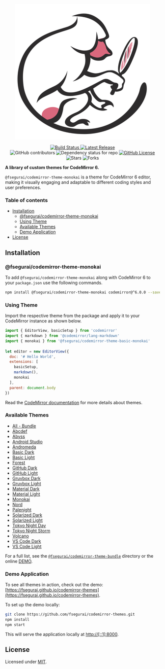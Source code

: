 <p align="center">
  <img alt="CodeMirror 6 Themes Logo" src="https://raw.githubusercontent.com/fsegurai/codemirror-themes/main/demo/public/codemirror-themes.png">
</p>

<p align="center">
  <a href="https://github.com/fsegurai/codemirror-themes/actions/workflows/release-library.yml">
      <img src="https://github.com/fsegurai/codemirror-themes/actions/workflows/release-library.yml/badge.svg"
          alt="Build Status">
  </a>
  <a href="https://www.npmjs.org/package/@fsegurai/codemirror-theme-monokai">
      <img src="https://img.shields.io/npm/v/@fsegurai/codemirror-theme-monokai.svg"
          alt="Latest Release">
  </a>
  <br>
  <img alt="GitHub contributors" src="https://img.shields.io/github/contributors/fsegurai/codemirror-themes">
  <img alt="Dependency status for repo" src="https://img.shields.io/librariesio/github/fsegurai/codemirror-themes">
  <a href="https://opensource.org/licenses/MIT">
    <img alt="GitHub License" src="https://img.shields.io/github/license/fsegurai/codemirror-themes">
  </a>
  <br>
  <img alt="Stars" src="https://img.shields.io/github/stars/fsegurai/codemirror-themes?style=square&labelColor=343b41"/> 
  <img alt="Forks" src="https://img.shields.io/github/forks/fsegurai/codemirror-themes?style=square&labelColor=343b41"/>
</p>

**A library of custom themes for CodeMirror 6.**

`@fsegurai/codemirror-theme-monokai` is a theme for CodeMirror 6 editor, making it visually engaging and adaptable to different coding styles and user preferences.

### Table of contents

- [Installation](#installation)
  - [@fsegurai/codemirror-theme-monokai](#fseguraicodemirror-theme-monokai)
  - [Using Theme](#using-theme)
  - [Available Themes](#available-themes)
  - [Demo Application](#demo-application)
- [License](#license)

## Installation

### @fsegurai/codemirror-theme-monokai

To add `@fsegurai/codemirror-theme-monokai` along with CodeMirror 6 to your `package.json` use the following commands.

```bash
npm install @fsegurai/codemirror-theme-monokai codemirror@^6.0.0 --save
```

### Using Theme

Import the respective theme from the package and apply it to your CodeMirror instance as shown below.

```javascript
import { EditorView, basicSetup } from 'codemirror'
import { markdown } from '@codemirror/lang-markdown'
import { monokai } from '@fsegurai/codemirror-theme-basic-monokai'

let editor = new EditorView({
  doc: '# Hello World',
  extensions: [
    basicSetup,
    markdown(),
    monokai
  ],
  parent: document.body
})
```

Read the [CodeMirror documentation](https://codemirror.net/6/examples/styling/) for more details about themes.

### Available Themes

- [All - Bundle](./packages/bundle)
- [Abcdef](./packages/abcdef)
- [Abyss](./packages/abyss)
- [Android Studio](./packages/android-studio)
- [Andromeda](./packages/andromeda)
- [Basic Dark](./packages/basic-dark)
- [Basic Light](./packages/basic-light)
- [Forest](./packages/forest)
- [GitHub Dark](./packages/github-dark)
- [GitHub Light](./packages/github-light)
- [Gruvbox Dark](./packages/gruvbox-dark)
- [Gruvbox Light](./packages/gruvbox-light)
- [Material Dark](./packages/material-dark)
- [Material Light](./packages/material-light)
- [Monokai](./packages/monokai)
- [Nord](./packages/nord)
- [Palenight](./packages/palenight)
- [Solarized Dark](./packages/solarized-dark)
- [Solarized Light](./packages/solarized-light)
- [Tokyo Night Day](./packages/tokyo-night-day)
- [Tokyo Night Storm](./packages/tokyo-night-storm)
- [Volcano](./packages/volcano)
- [VS Code Dark](./packages/vscode-dark)
- [VS Code Light](./packages/vscode-light)

For a full list, see the [`@fsegurai/codemirror-theme-bundle`](./packages/bundle) directory or the online [DEMO](https://fsegurai.github.io/codemirror-themes/).

### Demo Application

To see all themes in action, check out the demo: [https://fsegurai.github.io/codemirror-themes](https://fsegurai.github.io/codemirror-themes).

To set up the demo locally:

```bash
git clone https://github.com/fsegurai/codemirror-themes.git
npm install
npm start
```

This will serve the application locally at [http://[::1]:8000](http://[::1]:8000).

## License

Licensed under [MIT](https://opensource.org/licenses/MIT).